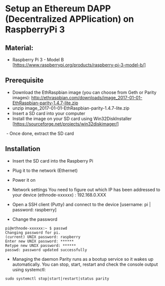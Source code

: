 # Setup an Ethereum DAPP (Decentralized APPlication) on RaspberryPi 3

## Material:
- Raspberry Pi 3 - Model B [https://www.raspberrypi.org/products/raspberry-pi-3-model-b/]


## Prerequisite
- Download the EthRaspbian image (you can choose from Geth or Parity images): http://ethraspbian.com/downloads/image_2017-01-01-EthRaspbian-parity-1.4.7-lite.zip
- unzip image_2017-01-01-EthRaspbian-parity-1.4.7-lite.zip
- Insert a SD card into your computer
- Install the image on your SD card using Win32DiskInstaller  [https://sourceforge.net/projects/win32diskimager/]
<IMAGE>
- Once done, extract the SD card

## Installation
- Insert the SD card into the Raspberry Pi
- Plug it to the network (Ethernet)
- Power it on

- Network settings
You need to figure out which IP has been addressed to your device (ethnode-xxxxxx) : 192.168.0.XXX

- Open a SSH client (Putty) and connect to the device [username: pi | password: raspberry]

- Change the password
```
pi@ethnode-xxxxxx:~ $ passwd
Changing password for pi.
(current) UNIX password: raspberry
Enter new UNIX password: ******
Retype new UNIX password: ******
passwd: password updated successfully
```

- Managing the daemon
Parity runs as a bootup service so it wakes up automatically. You can stop, start, restart and check the console output using systemctl:
```
sudo systemctl stop|start|restart|status parity
```

